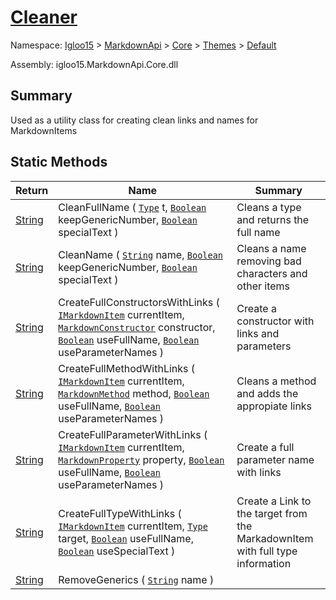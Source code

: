 # [Cleaner](./Cleaner.md)

Namespace: [Igloo15]() > [MarkdownApi]() > [Core](./../../README.md) > [Themes](./../README.md) > [Default](./README.md)

Assembly: igloo15.MarkdownApi.Core.dll

## Summary
Used as a utility class for creating clean links and names for MarkdownItems

## Static Methods

| Return | Name | Summary | 
| --- | --- | --- | 
| [String](https://docs.microsoft.com/en-us/dotnet/api/System.String) | CleanFullName ( [`Type`](https://docs.microsoft.com/en-us/dotnet/api/System.Type) t, [`Boolean`](https://docs.microsoft.com/en-us/dotnet/api/System.Boolean) keepGenericNumber, [`Boolean`](https://docs.microsoft.com/en-us/dotnet/api/System.Boolean) specialText ) | Cleans a type and returns the full name | 
| [String](https://docs.microsoft.com/en-us/dotnet/api/System.String) | CleanName ( [`String`](https://docs.microsoft.com/en-us/dotnet/api/System.String) name, [`Boolean`](https://docs.microsoft.com/en-us/dotnet/api/System.Boolean) keepGenericNumber, [`Boolean`](https://docs.microsoft.com/en-us/dotnet/api/System.Boolean) specialText ) | Cleans a name removing bad characters and other items | 
| [String](https://docs.microsoft.com/en-us/dotnet/api/System.String) | CreateFullConstructorsWithLinks ( [`IMarkdownItem`](./../../Interfaces/IMarkdownItem.md) currentItem, [`MarkdownConstructor`](./../../MarkdownItems/TypeParts/MarkdownConstructor.md) constructor, [`Boolean`](https://docs.microsoft.com/en-us/dotnet/api/System.Boolean) useFullName, [`Boolean`](https://docs.microsoft.com/en-us/dotnet/api/System.Boolean) useParameterNames ) | Create a constructor with links and parameters | 
| [String](https://docs.microsoft.com/en-us/dotnet/api/System.String) | CreateFullMethodWithLinks ( [`IMarkdownItem`](./../../Interfaces/IMarkdownItem.md) currentItem, [`MarkdownMethod`](./../../MarkdownItems/TypeParts/MarkdownMethod.md) method, [`Boolean`](https://docs.microsoft.com/en-us/dotnet/api/System.Boolean) useFullName, [`Boolean`](https://docs.microsoft.com/en-us/dotnet/api/System.Boolean) useParameterNames ) | Cleans a method and adds the appropiate links | 
| [String](https://docs.microsoft.com/en-us/dotnet/api/System.String) | CreateFullParameterWithLinks ( [`IMarkdownItem`](./../../Interfaces/IMarkdownItem.md) currentItem, [`MarkdownProperty`](./../../MarkdownItems/TypeParts/MarkdownProperty.md) property, [`Boolean`](https://docs.microsoft.com/en-us/dotnet/api/System.Boolean) useFullName, [`Boolean`](https://docs.microsoft.com/en-us/dotnet/api/System.Boolean) useParameterNames ) | Create a full parameter name with links | 
| [String](https://docs.microsoft.com/en-us/dotnet/api/System.String) | CreateFullTypeWithLinks ( [`IMarkdownItem`](./../../Interfaces/IMarkdownItem.md) currentItem, [`Type`](https://docs.microsoft.com/en-us/dotnet/api/System.Type) target, [`Boolean`](https://docs.microsoft.com/en-us/dotnet/api/System.Boolean) useFullName, [`Boolean`](https://docs.microsoft.com/en-us/dotnet/api/System.Boolean) useSpecialText ) | Create a Link to the target from the MarkadownItem with full type information | 
| [String](https://docs.microsoft.com/en-us/dotnet/api/System.String) | RemoveGenerics ( [`String`](https://docs.microsoft.com/en-us/dotnet/api/System.String) name ) |  | 


